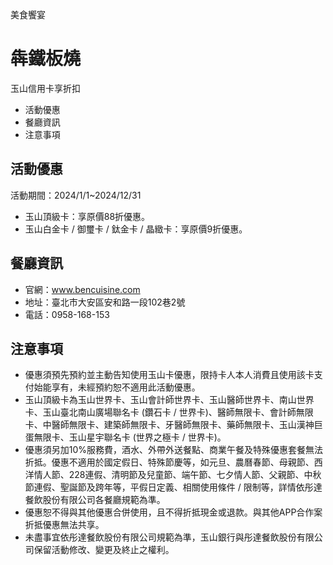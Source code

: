 美食饗宴

# 犇鐵板燒  

玉山信用卡享折扣

  * 活動優惠
  * 餐廳資訊
  * 注意事項

## 活動優惠

活動期間：2024/1/1~2024/12/31

  * 玉山頂級卡：享原價88折優惠。
  * 玉山白金卡 / 御璽卡 / 鈦金卡 / 晶緻卡：享原價9折優惠。

## 餐廳資訊

  * 官網：www.bencuisine.com
  * 地址：臺北市大安區安和路一段102巷2號
  * 電話：0958-168-153

## 注意事項

  * 優惠須預先預約並主動告知使用玉山卡優惠，限持卡人本人消費且使用該卡支付始能享有，未經預約恕不適用此活動優惠。
  * 玉山頂級卡為玉山世界卡、玉山會計師世界卡、玉山醫師世界卡、南山世界卡、玉山臺北南山廣場聯名卡 (鑽石卡 / 世界卡)、醫師無限卡、會計師無限卡、中醫師無限卡、建築師無限卡、牙醫師無限卡、藥師無限卡、玉山漢神巨蛋無限卡、玉山星宇聯名卡 (世界之極卡 / 世界卡)。
  * 優惠須另加10%服務費，酒水、外帶外送餐點、商業午餐及特殊優惠套餐無法折抵。優惠不適用於國定假日、特殊節慶等，如元旦、農曆春節、母親節、西洋情人節、228連假、清明節及兒童節、端午節、七夕情人節、父親節、中秋節連假、聖誕節及跨年等，平假日定義、相關使用條件 / 限制等，詳情依彤達餐飲股份有限公司各餐廳規範為準。
  * 優惠恕不得與其他優惠合併使用，且不得折抵現金或退款。與其他APP合作案折抵優惠無法共享。
  * 未盡事宜依彤達餐飲股份有限公司規範為準，玉山銀行與彤達餐飲股份有限公司保留活動修改、變更及終止之權利。

